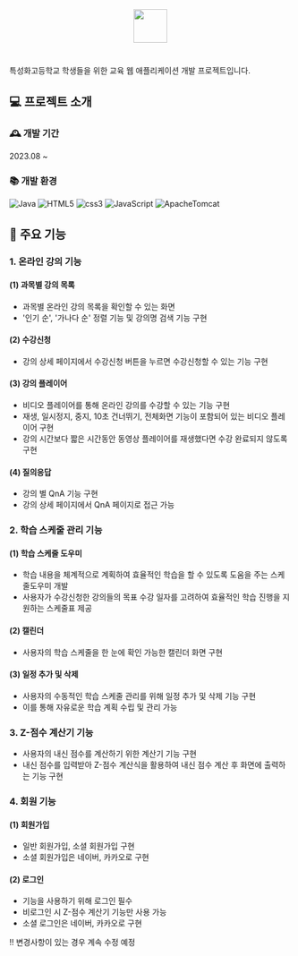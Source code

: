 <div align="center">
  <img src="https://github.com/shinyeeun789/education-web/assets/70800414/e6c46fea-1a97-4299-bc12-4840426e99e7" height="60px">

</div>

#
특성화고등학교 학생들을 위한 교육 웹 애플리케이션 개발 프로젝트입니다.

## 💻 프로젝트 소개

### 🕰 개발 기간
2023.08 ~ 

### 📚 개발 환경
![Java](https://img.shields.io/badge/Java-007396.svg?&style=for-the-badge&logo=Java&logoColor=white)
![HTML5](https://img.shields.io/badge/html5-E34F26?style=for-the-badge&logo=html5&logoColor=white)
![css3](https://img.shields.io/badge/css-1572B6?style=for-the-badge&logo=css3&logoColor=white)
![JavaScript](https://img.shields.io/badge/javascript-F7DF1E?style=for-the-badge&logo=javascript&logoColor=black)
![ApacheTomcat](https://img.shields.io/badge/ApacheTomcat-F8DC75?style=for-the-badge&logo=ApacheTomcat&logoColor=black)

## 📱 주요 기능
### 1. 온라인 강의 기능
#### (1) 과목별 강의 목록
- 과목별 온라인 강의 목록을 확인할 수 있는 화면
- '인기 순', '가나다 순' 정렬 기능 및 강의명 검색 기능 구현
#### (2) 수강신청
- 강의 상세 페이지에서 수강신청 버튼을 누르면 수강신청할 수 있는 기능 구현
#### (3) 강의 플레이어
- 비디오 플레이어를 통해 온라인 강의를 수강할 수 있는 기능 구현
- 재생, 일시정지, 중지, 10초 건너뛰기, 전체화면 기능이 포함되어 있는 비디오 플레이어 구현
- 강의 시간보다 짧은 시간동안 동영상 플레이어를 재생했다면 수강 완료되지 않도록 구현
#### (4) 질의응답
- 강의 별 QnA 기능 구현
- 강의 상세 페이지에서 QnA 페이지로 접근 가능

### 2. 학습 스케줄 관리 기능
#### (1) 학습 스케줄 도우미
- 학습 내용을 체계적으로 계획하여 효율적인 학습을 할 수 있도록 도움을 주는 스케줄도우미 개발
- 사용자가 수강신청한 강의들의 목표 수강 일자를 고려하여 효율적인 학습 진행을 지원하는 스케줄표 제공
#### (2) 캘린더
- 사용자의 학습 스케줄을 한 눈에 확인 가능한 캘린더 화면 구현
#### (3) 일정 추가 및 삭제
- 사용자의 수동적인 학습 스케줄 관리를 위해 일정 추가 및 삭제 기능 구현
- 이를 통해 자유로운 학습 계획 수립 및 관리 가능

### 3. Z-점수 계산기 기능
- 사용자의 내신 점수를 계산하기 위한 계산기 기능 구현
- 내신 점수를 입력받아 Z-점수 계산식을 활용하여 내신 점수 계산 후 화면에 출력하는 기능 구현

### 4. 회원 기능
#### (1) 회원가입
- 일반 회원가입, 소셜 회원가입 구현
- 소셜 회원가입은 네이버, 카카오로 구현
#### (2) 로그인
- 기능을 사용하기 위해 로그인 필수
- 비로그인 시 Z-점수 계산기 기능만 사용 가능
- 소셜 로그인은 네이버, 카카오로 구현

!! 변경사항이 있는 경우 계속 수정 예정
